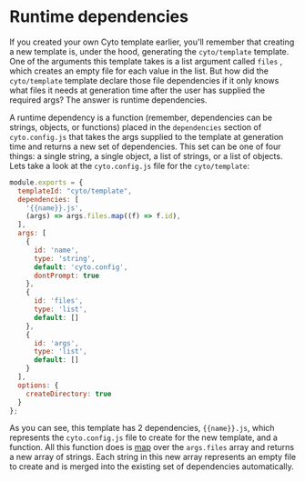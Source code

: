 # Runtime dependencies

If you created your own Cyto template earlier, you'll remember that creating a new template is, under the hood, generating the `cyto/template` template. One of the arguments this template takes is a list argument called `files` , which creates an empty file for each value in the list. But how did the `cyto/template` template declare those file dependencies if it only knows what files it needs at generation time after the user has supplied the required args? The answer is runtime dependencies.

A runtime dependency is a function (remember, dependencies can be strings, objects, or functions) placed in the `dependencies` section of `cyto.config.js` that takes the args supplied to the template at generation time and returns a new set of dependencies. This set can be one of four things: a single string, a single object, a list of strings, or a list of objects. Lets take a look at the `cyto.config.js` file for the `cyto/template`:

```js
module.exports = {
  templateId: "cyto/template",
  dependencies: [
    '{{name}}.js',
    (args) => args.files.map((f) => f.id),
  ],
  args: [
    {
      id: 'name',
      type: 'string',
      default: 'cyto.config',
      dontPrompt: true
    },
    {
      id: 'files',
      type: 'list',
      default: []
    },
    {
      id: 'args',
      type: 'list',
      default: []
    }
  ],
  options: {
    createDirectory: true
  }
};
```

As you can see, this template has 2 dependencies, `{{name}}.js`, which represents the `cyto.config.js` file to create for the new template, and a function. All this function does is [map](https://developer.mozilla.org/en-US/docs/Web/JavaScript/Reference/Global_Objects/Array/map) over the `args.files` array and returns a new array of strings. Each string in this new array represents an empty file to create and is merged into the existing set of dependencies automatically.
